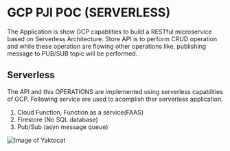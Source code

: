 
# GCP PJI POC (SERVERLESS) 

The Application is show GCP capablities to build a RESTful microservice based on Serverless Architecture.
Store API is to perform CRUD operation and while these operation are flowing other operations like,
publishing message to PUB/SUB topic will be performed.

## Serverless 

The API and this OPERATIONS are implemented using serverless capablities of GCP.
Following service are used to acomplish ther serverless application.
1. Cloud Function, Function as a service(FAAS)
1. Firestore (No SQL database)
1. Pub/Sub (asyn message queue)
  

![Image of Yaktocat](https://github.com/hjadon27/PJI_Serverless_Functions/blob/master/flow.png)

